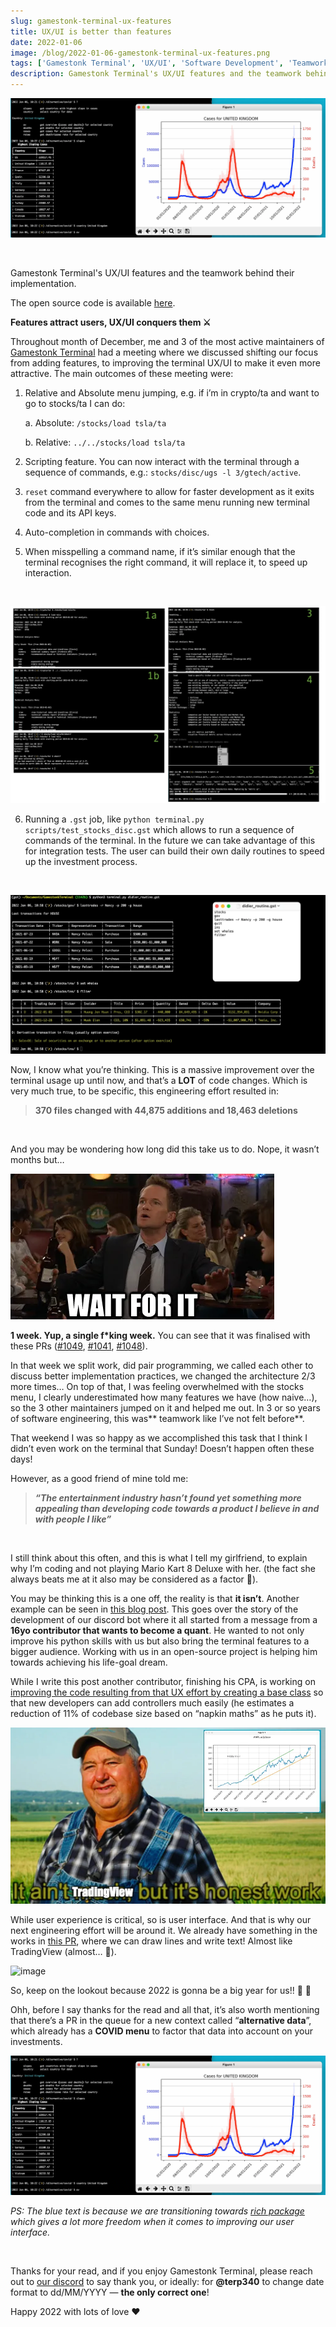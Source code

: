 ```yaml
---
slug: gamestonk-terminal-ux-features
title: UX/UI is better than features
date: 2022-01-06
image: /blog/2022-01-06-gamestonk-terminal-ux-features.png
tags: ['Gamestonk Terminal', 'UX/UI', 'Software Development', 'Teamwork']
description: Gamestonk Terminal's UX/UI features and the teamwork behind their implementation.
---
```


<p align="center">
    <img width="600" src="/blog/2022-01-06-gamestonk-terminal-ux-features.png"/>
</p>

<br />

Gamestonk Terminal's UX/UI features and the teamwork behind their implementation.

The open source code is available [here](https://github.com/DidierRLopes/GamestonkTerminal).

<!-- truncate -->

<div style={{borderTop: '1px solid #0088CC', margin: '1.5em 0'}} />

**Features attract users, UX/UI conquers them ⚔️**

Throughout month of December, me and 3 of the most active maintainers of [Gamestonk Terminal](https://github.com/GamestonkTerminal/GamestonkTerminal) had a meeting where we discussed shifting our focus from adding features, to improving the terminal UX/UI to make it even more attractive. The main outcomes of these meeting were:

1. Relative and Absolute menu jumping, e.g. if i’m in crypto/ta and want to go to stocks/ta I can do:

   a. Absolute: `/stocks/load tsla/ta`

   b. Relative: `../../stocks/load tsla/ta`

3. Scripting feature. You can now interact with the terminal through a sequence of commands, e.g.: `stocks/disc/ugs -l 3/gtech/active`.

4. `reset` command everywhere to allow for faster development as it exits from the terminal and comes to the same menu running new terminal code and its API keys.

5. Auto-completion in commands with choices.

6. When misspelling a command name, if it’s similar enough that the terminal recognises the right command, it will replace it, to speed up interaction.

<br />

![image](/blog/2022-01-06-gamestonk-terminal-ux-features_1.png)

6. Running a `.gst` job, like `python terminal.py scripts/test_stocks_disc.gst` which allows to run a sequence of commands of the terminal. In the future we can take advantage of this for integration tests. The user can build their own daily routines to speed up the investment process.

<br />

![image](/blog/2022-01-06-gamestonk-terminal-ux-features_2.png)

Now, I know what you’re thinking. This is a massive improvement over the terminal usage up until now, and that’s a **LOT** of code changes. Which is very much true, to be specific, this engineering effort resulted in:

> **370 files changed with 44,875 additions and 18,463 deletions**

<br />

And you may be wondering how long did this take us to do. Nope, it wasn’t months but…

![image](/blog/2022-01-06-gamestonk-terminal-ux-features_3.png)

**1 week. Yup, a single f*king week.** You can see that it was finalised with these PRs ([#1049](https://github.com/GamestonkTerminal/GamestonkTerminal/pull/1049), [#1041](https://github.com/GamestonkTerminal/GamestonkTerminal/pull/1041), [#1048](https://medium.com/@dro-lopes/gamestonk-terminal-ux-features-f9754b484919#1048)).

In that week we split work, did pair programming, we called each other to discuss better implementation practices, we changed the architecture 2/3 more times… On top of that, I was feeling overwhelmed with the stocks menu, I clearly underestimated how many features we have (how naive…), so the 3 other maintainers jumped on it and helped me out. In 3 or so years of software engineering, this was** teamwork like I’ve not felt before**.

That weekend I was so happy as we accomplished this task that I think I didn’t even work on the terminal that Sunday! Doesn’t happen often these days!

However, as a good friend of mine told me:

> _**“The entertainment industry hasn’t found yet something more appealing than developing code towards a product I believe in and with people I like”**_

<br />

I still think about this often, and this is what I tell my girlfriend, to explain why I’m coding and not playing Mario Kart 8 Deluxe with her. (the fact she always beats me at it also may be considered as a factor 🤣).

You may be thinking this is a one off, the reality is that **it isn’t**. Another example can be seen in [this blog post](https://dev.to/northern64bit/aspiring-16-year-old-quant-developer-contributing-to-open-source-application-16k4). This goes over the story of the development of our discord bot where it all started from a message from a **16yo contributor that wants to become a quant**. He wanted to not only improve his python skills with us but also bring the terminal features to a bigger audience. Working with us in an open-source project is helping him towards achieving his life-goal dream.

While I write this post another contributor, finishing his CPA, is working on [improving the code resulting from that UX effort by creating a base class](https://github.com/OpenBB-finance/OpenBBTerminal/pull/1141) so that new developers can add controllers much easily (he estimates a reduction of 11% of codebase size based on “napkin maths” as he puts it).

![image](/blog/2022-01-06-gamestonk-terminal-ux-features_4.png)

While user experience is critical, so is user interface. And that is why our next engineering effort will be around it. We already have something in the works in [this PR](https://github.com/GamestonkTerminal/GamestonkTerminal/pull/1140), where we can draw lines and write text! Almost like TradingView (almost… 😬).

![image](/blog/2022-01-06-gamestonk-terminal-ux-features_5.png)

So, keep on the lookout because 2022 is gonna be a big year for us!! 🦋 🚀

Ohh, before I say thanks for the read and all that, it’s also worth mentioning that there’s a PR in the queue for a new context called “**alternative data**”, which already has a **COVID menu** to factor that data into account on your investments.

![image](/blog/2022-01-06-gamestonk-terminal-ux-features_6.png)

_PS: The blue text is because we are transitioning towards [rich package](https://github.com/Textualize/rich) which gives a lot more freedom when it comes to improving our user interface._

<br />

Thanks for your read, and if you enjoy Gamestonk Terminal, please reach out to [our discord](https://discord.gg/ptYabd8w) to say thank you, or ideally: for **@terp340** to change date format to dd/MM/YYYY — **the only correct one**!

Happy 2022 with lots of love ❤️
